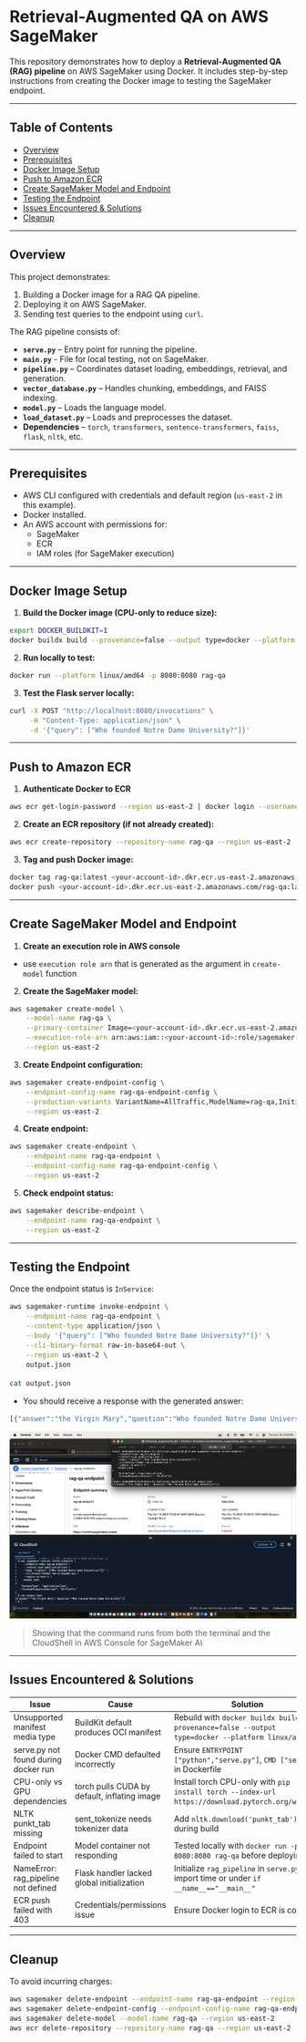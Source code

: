 # Retrieval-Augmented QA on AWS SageMaker

This repository demonstrates how to deploy a **Retrieval-Augmented QA (RAG) pipeline** on AWS SageMaker using Docker. It includes step-by-step instructions from creating the Docker image to testing the SageMaker endpoint. 

---

## Table of Contents

- [Overview](#overview)
- [Prerequisites](#prerequisites)
- [Docker Image Setup](#docker-image-setup)
- [Push to Amazon ECR](#push-to-amazon-ecr)
- [Create SageMaker Model and Endpoint](#create-sagemaker-model-and-endpoint)
- [Testing the Endpoint](#testing-the-endpoint)
- [Issues Encountered & Solutions](#issues-encountered--solutions)
- [Cleanup](#cleanup)

---

## Overview

This project demonstrates:

1. Building a Docker image for a RAG QA pipeline.
2. Deploying it on AWS SageMaker.
3. Sending test queries to the endpoint using `curl`.

The RAG pipeline consists of:

- **`serve.py`** – Entry point for running the pipeline.
- **`main.py`** - File for local testing, not on SageMaker.
- **`pipeline.py`** – Coordinates dataset loading, embeddings, retrieval, and generation.
- **`vector_database.py`** – Handles chunking, embeddings, and FAISS indexing.
- **`model.py`** – Loads the language model.
- **`load_dataset.py`** – Loads and preprocesses the dataset.
- **Dependencies** – `torch`, `transformers`, `sentence-transformers`, `faiss`, `flask`, `nltk`, etc.

---

## Prerequisites

- AWS CLI configured with credentials and default region (`us-east-2` in this example).
- Docker installed.
- An AWS account with permissions for:
  - SageMaker
  - ECR
  - IAM roles (for SageMaker execution)

---

## Docker Image Setup

1. **Build the Docker image (CPU-only to reduce size):**
```bash
export DOCKER_BUILDKIT=1
docker buildx build --provenance=false --output type=docker --platform linux/amd64 -t rag-qa .
```

2. **Run locally to test:**
```bash
docker run --platform linux/amd64 -p 8080:8080 rag-qa
```

3. **Test the Flask server locally:**
```bash
curl -X POST "http://localhost:8080/invocations" \
     -H "Content-Type: application/json" \
     -d '{"query": ["Who founded Notre Dame University?"]}'
```

---

## Push to Amazon ECR

1. **Authenticate Docker to ECR**
```bash
aws ecr get-login-password --region us-east-2 | docker login --username AWS --password-stdin <your-account-id>.dkr.ecr.us-east-2.amazonaws.com
```

2. **Create an ECR repository (if not already created):**
```bash
aws ecr create-repository --repository-name rag-qa --region us-east-2
```

3. **Tag and push Docker image:**
```bash
docker tag rag-qa:latest <your-account-id>.dkr.ecr.us-east-2.amazonaws.com/rag-qa:latest
docker push <your-account-id>.dkr.ecr.us-east-2.amazonaws.com/rag-qa:latest
```

---

## Create SageMaker Model and Endpoint

1. **Create an execution role in AWS console**
- use `execution role arn` that is generated as the argument in `create-model` function

2. **Create the SageMaker model:**
```bash
aws sagemaker create-model \
    --model-name rag-qa \
    --primary-container Image=<your-account-id>.dkr.ecr.us-east-2.amazonaws.com/rag-qa:latest \
    --execution-role-arn arn:aws:iam::<your-account-id>:role/sagemaker-role-rag-qa \
    --region us-east-2
```

3. **Create Endpoint configuration:**
```bash
aws sagemaker create-endpoint-config \
    --endpoint-config-name rag-qa-endpoint-config \
    --production-variants VariantName=AllTraffic,ModelName=rag-qa,InitialInstanceCount=1,InstanceType=ml.m5.large \
    --region us-east-2
```

4. **Create endpoint:**
```bash
aws sagemaker create-endpoint \
    --endpoint-name rag-qa-endpoint \
    --endpoint-config-name rag-qa-endpoint-config \
    --region us-east-2
```

5. **Check endpoint status:**
```bash
aws sagemaker describe-endpoint \
    --endpoint-name rag-qa-endpoint \
    --region us-east-2
```

---

## Testing the Endpoint

Once the endpoint status is `InService`:
```bash
aws sagemaker-runtime invoke-endpoint \
    --endpoint-name rag-qa-endpoint \
    --content-type application/json \
    --body '{"query": ["Who founded Notre Dame University?"]}' \
    --cli-binary-format raw-in-base64-out \
    --region us-east-2 \
    output.json

cat output.json
```

- You should receive a response with the generated answer:
```bash
[{"answer":"the Virgin Mary","question":"Who founded Notre Dame University?"}]
```

![AWS Console CloudShell Command](images/RAGQAawsPrediction.png)
> Showing that the command runs from both the terminal and the CloudShell in AWS Console for SageMaker AI

---

## Issues Encountered & Solutions
| Issue                               | Cause                                           | Solution                                                                                       |
|-------------------------------------|-------------------------------------------------|------------------------------------------------------------------------------------------------|
| Unsupported manifest media type      | BuildKit default produces OCI manifest         | Rebuild with `docker buildx build --provenance=false --output type=docker --platform linux/amd64` |
| serve.py not found during docker run | Docker CMD defaulted incorrectly               | Ensure `ENTRYPOINT ["python","serve.py"]`, `CMD ["serve"]` in Dockerfile                                              |
| CPU-only vs GPU dependencies         | torch pulls CUDA by default, inflating image  | Install torch CPU-only with `pip install torch --index-url https://download.pytorch.org/whl/cpu` |
| NLTK punkt_tab missing               | sent_tokenize needs tokenizer data             | Add `nltk.download('punkt_tab')` during build                                                 |
| Endpoint failed to start             | Model container not responding                 | Tested locally with `docker run -p 8080:8080 rag-qa` before deploying                          |
| NameError: rag_pipeline not defined | Flask handler lacked global initialization    | Initialize `rag_pipeline` in `serve.py` at import time or under `if __name__=="__main__"`      |
| ECR push failed with 403             | Credentials/permissions issue                  | Ensure Docker login to ECR is correct                                                        |

___

## Cleanup

To avoid incurring charges:
```bash
aws sagemaker delete-endpoint --endpoint-name rag-qa-endpoint --region us-east-2
aws sagemaker delete-endpoint-config --endpoint-config-name rag-qa-endpoint-config --region us-east-2
aws sagemaker delete-model --model-name rag-qa --region us-east-2
aws ecr delete-repository --repository-name rag-qa --region us-east-2 --force
```
